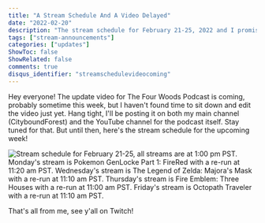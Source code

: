 ```yaml
---
title: "A Stream Schedule And A Video Delayed"
date: "2022-02-20"
description: "The stream schedule for February 21-25, 2022 and I promise, the update video is coming this week"
tags: ["stream-announcements"]
categories: ["updates"]
ShowToc: false
ShowRelated: false
comments: true
disqus_identifier: "streamschedulevideocoming"
---
```


Hey everyone! The update video for The Four Woods Podcast is coming, probably sometime this week, but I haven't found time to sit down and edit the video just yet. Hang tight, I'll be posting it on both my main channel (CityboundForest) and the YouTube channel for the podcast itself. Stay tuned for that. But until then, here's the stream schedule for the upcoming week!

![Stream schedule for February 21-25, all streams are at 1:00 pm PST. Monday's stream is Pokemon GenLocke Part 1: FireRed with a re-run at 11:20 am PST. Wednesday's stream is The Legend of Zelda: Majora's Mask with a re-run at 11:10 am PST. Thursday's stream is Fire Emblem: Three Houses with a re-run at 11:00 am PST. Friday's stream is Octopath Traveler with a re-run at 11:10 am PST.](https://imgur.com/XVjdbgC.png)

That's all from me, see y'all on Twitch!